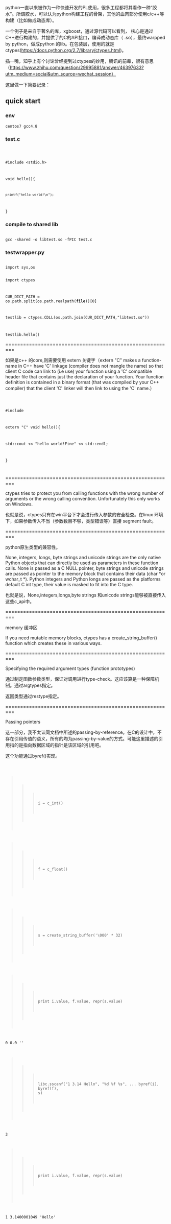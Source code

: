 python一直以来被作为一种快速开发的PL使用，很多工程都将其看作一种“胶水“。所谓胶水，可以认为python构建工程的骨架，其他的血肉部分使用c/c++等构建（比如做成动态库）。

一个例子是来自于著名的库，xgboost，通过源代码可以看到， 核心是通过C++进行构建的，并提供了的C的API接口，编译成动态库（ .so），最终warpped by python，做成python 的lib。在包装层，使用的就是ctypes(https://docs.python.org/2.7/library/ctypes.html)。

插一嘴，知乎上有个讨论曾经提到过ctypes的妙用，腾讯的前辈，很有意思（https://www.zhihu.com/question/29995881/answer/46397633?utm_medium=social&utm_source=wechat_session）

这里做一下简要记录：

## quick start

### env
   
    centos7 gcc4.8

### test.c 
<code>

#include <stdio.h>  

void hello(){

    printf("hello world!\n");

}
</code>

### compile to shared lib
<code>
gcc -shared -o libtest.so -fPIC test.c
</code>

### testwrapper.py
<code>
import sys,os

import ctypes

CUR_DICT_PATH = os.path.split(os.path.realpath(__file__))[0]

testlib = ctypes.CDLL(os.path.join(CUR_DICT_PATH,"libtest.so"))

testlib.hello()
</code>

=========================================================

如果是c++ 的core,则需要使用 extern 关键字（extern "C" makes a function-name in C++ have 'C' linkage (compiler does not mangle the name) so that client C code can link to (i.e use) your function using a 'C' compatible header file that contains just the declaration of your function. Your function definition is contained in a binary format (that was compiled by your C++ compiler) that the client 'C' linker will then link to using the 'C' name.）

<code>

#include <iostream>

extern "C" void hello(){

 std::cout << "hello world!Fine" << std::endl;

}

</code>

=========================================================

ctypes tries to protect you from calling functions with the wrong number of arguments or the wrong calling convention. Unfortunately this only works on Windows.

也就是说，ctypes只有在win平台下才会进行传入参数的安全检查。在linux 环境下，如果参数传入不当（参数数目不够，类型错误等）直接 segment fault。

=========================================================

python原生类型的兼容性。

None, integers, longs, byte strings and unicode strings are the only native Python objects that can directly be used as parameters in these function calls. None is passed as a C NULL pointer, byte strings and unicode strings are passed as pointer to the memory block that contains their data (char *or wchar_t *). Python integers and Python longs are passed as the platforms default C int type, their value is masked to fit into the C type.

也就是说，None,integers,longs,byte strings 和unicode strings能够被直接传入这些c_api中。

 

=========================================================

memory 缓冲区

If you need mutable memory blocks, ctypes has a create_string_buffer() function which creates these in various ways. 

=========================================================

Specifying the required argument types (function prototypes)

通过制定函数参数类型，保证对调用进行type-check。这应该算是一种保障机制。通过argtypes指定。

返回类型通过restype指定。

=========================================================

Passing pointers

这一部分，我不太认同文档中所述的passing-by-reference。在C的设计中，不存在引用传值的语义，所有的均为passing-by-value的方式。可能这里描述的引用指的是指向数据区域的指针是该区域的引用吧。


这个功能通过byref()实现。

 
<code>

>>> i = c_int()

>>> f = c_float()

>>> s = create_string_buffer('\000' * 32)

>>> print i.value, f.value, repr(s.value)

0 0.0 ''

>>> libc.sscanf("1 3.14 Hello", "%d %f %s",
...             byref(i), byref(f), s)

3

>>> print i.value, f.value, repr(s.value)

1 3.1400001049 'Hello'

</code>
